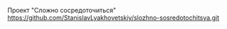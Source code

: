 Проект "Сложно сосредоточиться"
https://github.com/StanislavLyakhovetskiy/slozhno-sosredotochitsya.git
